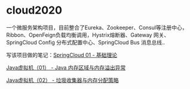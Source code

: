 # cloud2020

一个微服务架构项目，目前整合了Eureka、Zookeeper、Consul等注册中心，Ribbon、OpenFeign负载均衡调用，Hystrix熔断器、Gateway 网关、SpringCloud Config 分布式配置中心、SpringCloud Bus 消息总线..

写该项目做的笔记：[SpringCloud 01 - 基础理论](https://blog.csdn.net/weixin_44210965/article/details/105800536)









[Java虚拟机（01） - Java 内存区域与内存溢出异常](https://blog.csdn.net/weixin_44210965/article/details/103559356)

[Java虚拟机（02） - 垃圾收集器与内存分配策略](https://blog.csdn.net/weixin_44210965/article/details/104275919)
